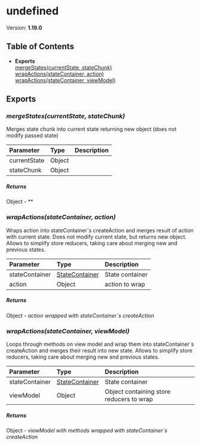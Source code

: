 # undefined


Version: **1.19.0**


## Table of Contents
- **Exports**<br/>    <a href="#mergeStates">mergeStates(currentState, stateChunk)</a><br/>    <a href="#wrapActions">wrapActions(stateContainer, action)</a><br/>    <a href="#wrapActions">wrapActions(stateContainer, viewModel)</a><br/>

## Exports


### <a name="mergeStates"></a>*mergeStates(currentState, stateChunk)*

Merges state chunk into current state returning
             new object (does not modify passed state)

| Parameter | Type | Description |
| :-- | :-- | :-- |
| currentState | Object |  |
| stateChunk | Object |  |

##### Returns

Object - **

### <a name="wrapActions"></a>*wrapActions(stateContainer, action)*

Wraps action into stateContainer`s createAction
             and merges result of action with current state.
             Does not modify current state, but returns new object.
             Allows to simplify store reducers, taking care
             about merging new and previous states.

| Parameter | Type | Description |
| :-- | :-- | :-- |
| stateContainer | [StateContainer](#StateContainer) | State container |
| action | Object | action to wrap |

##### Returns

Object - *action wrapped with stateContainer`s createAction*

### <a name="wrapActions"></a>*wrapActions(stateContainer, viewModel)*

Loops through methods on view model and wrap them
             into stateContainer`s createAction and merges their result into new state.
             Allows to simplify store reducers, taking care
             about merging new and previous states.

| Parameter | Type | Description |
| :-- | :-- | :-- |
| stateContainer | [StateContainer](#StateContainer) | State container |
| viewModel | Object | Object containing store reducers to wrap |

##### Returns

Object - *viewModel with methods wrapped with stateContainer`s createAction*
